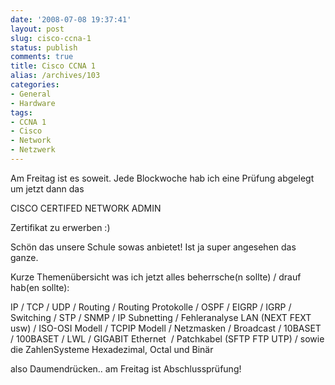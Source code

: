 ```yaml
---
date: '2008-07-08 19:37:41'
layout: post
slug: cisco-ccna-1
status: publish
comments: true
title: Cisco CCNA 1
alias: /archives/103
categories:
- General
- Hardware
tags:
- CCNA 1
- Cisco
- Network
- Netzwerk
---
```


Am Freitag ist es soweit. Jede Blockwoche hab ich eine Prüfung abgelegt um jetzt dann das

CISCO CERTIFED NETWORK ADMIN

Zertifikat zu erwerben :)

Schön das unsere Schule sowas anbietet! Ist ja super angesehen das ganze.

Kurze Themenübersicht was ich jetzt alles beherrsche(n sollte) / drauf hab(en sollte):

IP / TCP / UDP / Routing / Routing Protokolle / OSPF / EIGRP / IGRP / Switching / STP / SNMP / IP Subnetting / Fehleranalyse LAN (NEXT FEXT usw) / ISO-OSI Modell / TCPIP Modell / Netzmasken / Broadcast / 10BASET / 100BASET / LWL / GIGABIT Ethernet  / Patchkabel (SFTP FTP UTP) / sowie die ZahlenSysteme Hexadezimal, Octal und Binär

also Daumendrücken.. am Freitag ist Abschlussprüfung!

